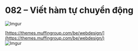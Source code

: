 # 082 – Viết hàm tự chuyển động

![Imgur](https://i.imgur.com/NMeaoic.png) 

[https://themes.muffingroup.com/be/webdesign/](https://themes.muffingroup.com/be/webdesign/)  	
![Imgur](https://i.imgur.com/JuLWKC3.png)  